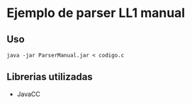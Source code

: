 # Ejemplo de parser LL1 manual

## Uso
```
java -jar ParserManual.jar < codigo.c
```

## Librerias utilizadas
* JavaCC

